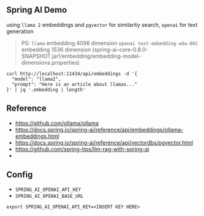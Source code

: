 ## Spring AI Demo

using `llama 2` embeddings and `pgvector` for similarity search, `openai` for text generation

> PS:
> `llama` embedding 4096 dimension
> `openai text-embedding-ada-002` embedding 1536 dimension (spring-ai-core-0.8.0-SNAPSHOT.jar!/embedding/embedding-model-dimensions.properties)

```shell
curl http://localhost:11434/api/embeddings -d '{
  "model": "llama2",
  "prompt": "Here is an article about llamas..."
}' | jq '.embedding | length'
```

## Reference

* https://github.com/ollama/ollama
* https://docs.spring.io/spring-ai/reference/api/embeddings/ollama-embeddings.html
* https://docs.spring.io/spring-ai/reference/api/vectordbs/pgvector.html
* https://github.com/spring-tips/llm-rag-with-spring-ai
*

## Config

* `SPRING_AI_OPENAI_API_KEY`
* `SPRING_AI_OPENAI_BASE_URL`

```shell
export SPRING_AI_OPENAI_API_KEY=<INSERT KEY HERE>
```


